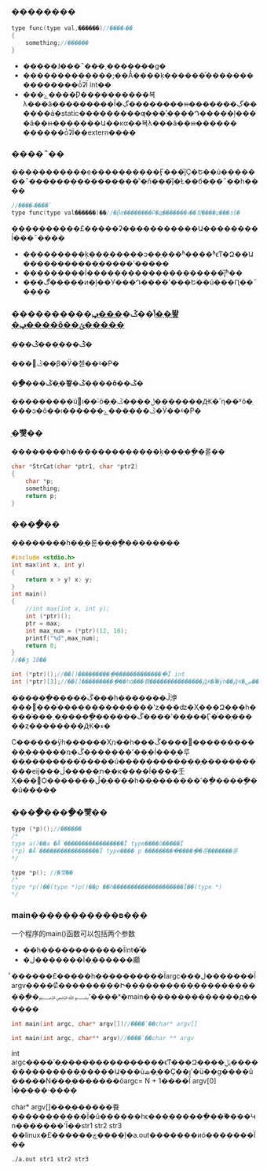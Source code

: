 ### ��������
```C
type func(type val,������)//����˵��
{
    something;//������
}
```
- �����ɺ���˵���ͺ�������ɡ�
- �������������;��Ǻ����ķ������ͣ���������������ȱʡΪ int��
- ���ݺ����Ƿ��ܱ��������뵥λ���ã���������Ϊ�ڲ��������ⲿ�������ڲ������á�static���������ƣ���ʾֻ�ܱ���Դ�����ļ����ã��ⲿ�������Ա��κα��뵥λ���ã��ⲿ������ ������ȱʡΪ��extern����

### ����˵��
�����������е����������Ӻ���֮ǰҪ�Ե��ú�������˵����������������ͬʹ�ñ���֮ǰ�Ƚ��б���˵��һ����
```C
//����˵����ʽ
type func(type val������)��//�βα��������Բ�д�������ͱ��뱣����ע���зֺš�
```
����������£�����ʡ�����������Ա��������ĺ���˵����
- ���������ķ���ֵ�����ͻ��ַ���ʱ����ʱϵͳ�Զ��Ա�����������ֵ�����ʹ�����
- ���������ĺ��������������������֮ǰʱ��
- ���ڰ�����ͷ�ļ��У���Դ����ʼ���Ե��ú���Ԥ��˵����

### ����������ݴ��ݣ�[ֵ���ݡ�ָ�봫�ݡ����ô��ݵ�����](https://www.cnblogs.com/xym4869/p/8477843.html)
#### ֵ���ݣ���ֵ���ݣ�
���򴫵ݣ��β�Ӱ�첻��ʵ�Ρ�
#### ��ַ���ݣ�ָ�봫�ݣ����ô��ݣ�
���������ú󣬸ı��˸õ�ַ�ڵ����ݣ�������Ԫ�ٴη��ʸõ�ַ���ͻ�õ��ı������ݣ���ַ���ݻ�Ӱ��ʵ�Ρ�

### ָ�뺯��
��������һ�������������ķ���ֵ��ָ�롣��
```C
char *StrCat(char *ptr1, char *ptr2)
{
    char *p;
    something;
    return p;
}

```
### ����ָ��
��������һ��ָ�룬��ָ��ָ��������
```C
#include <stdio.h>
int max(int x, int y)
{
    return x > y? x: y;
}
int main()
{
    //int max(int x, int y);
    int (*ptr)();
    ptr = max;
    int max_num = (*ptr)(12, 18);
    printf("%d",max_num);
    return 0;
}
//��ӡ 18��
```
```C
int (*ptr)();//��()��������ָ��ָ��������������ֵΪ int
int (*ptr)[3];//��[]��������ָ��ָ��һά���飬���������������Ԫ�أ�ÿһ��Ԫ�ض��� int���͡�
```
������ָ�����ڴ���һ�������Ĵ洢���򣬿���ͨ����������ָ����ʽȥ���ʣ�Ҳ���Զ���һ����ͬ���͵�ָ�����ָ������ڴ����ʼ��ַ���Ӷ�ͨ��ָ�����ȥ��������Ԫ�ء�

C������ÿһ������Ҳռ��һ���ڴ����򣬶�����������ָ������ռ�ڴ�������ʼ��ַ�ĺ���ָ�루��ַ��������ͨ�����ú������������ָ�����������еĳ���ת�����ڵ�ִַ�к����ĺ����壬Ҳ���԰Ѻ�������ڵ�ַ����һ��ָ�������ʹ��ָ�����ָ��ú�����

### ����ָ����ָ�뺯��
```C
type (*p)();//����ָ��
/*
type a()��a �Ǻ�������������ֵ����Ϊ type����ô�����Ϊ
(*p) �Ǻ�������������ֵ����Ϊ type���� p ����ָ�����ֺ�����ָ�룬������ָ�롣
*/

type *p(); //ָ�뺯��
/*
type *p()��(type *)p()��p ��һ����������������ֵ����Ϊָ��(type *)
*/
```

### main�����������в���
一个程序的main()函数可以包括两个参数
- ��һ������������Ϊint�ͣ�
- �ڶ�������Ϊ�ַ������顣

ͨ������£�����һ����������Ϊargc���ڶ�������Ϊargv����Ȼ�������ֿ��Ի����������ַ������������ֱ�﷽ʽ����ˣ�main��������������д������
```C
int main(int argc, char* argv[])//����ʹ��char* argv[]

int main(int argc, char** argv)//����ʹ��char ** argv
```
int argc����ʾ�ַ���������������ϵͳ���Զ����ݵڶ��������������֣�����Ա���ùܣ�ֻ��Ҫ��ȷʹ�ü��ɡ����û�����N���ַ�������ôargc= N + 1����Ϊ argv[0] Ϊ�����·����  

char* argv[]���ַ������飬������ַ�����Ϊ�û������һϵ���ַ������ַ���֮���Կո�������ʽΪ��str1 str2 str3
��linux�£������ڿ�ִ���ļ�a.out�������иó�������Ϊ��
```shell
./a.out str1 str2 str3
```

